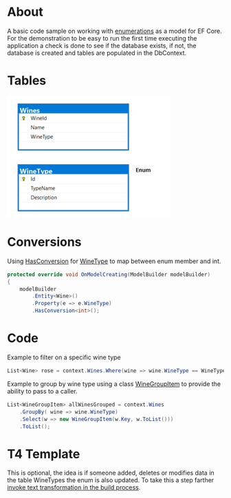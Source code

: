 ﻿# About

A basic code sample on working with [enumerations](https://learn.microsoft.com/en-us/dotnet/csharp/language-reference/builtin-types/enum) as a model for EF Core. For the demonstration to be easy to run the first time executing the application a check is done to see if the database exists, if not, the database is created and tables are populated in the DbContext.

# Tables

![Tables](assets/tables.png)

# Conversions

Using [HasConversion](https://learn.microsoft.com/en-us/ef/core/modeling/value-conversions?tabs=data-annotations#the-valueconverter-class) for [WineType](Models/WineType.cs) to map between enum member and int.


```csharp
protected override void OnModelCreating(ModelBuilder modelBuilder)
{
    modelBuilder
        .Entity<Wine>()
        .Property(e => e.WineType)
        .HasConversion<int>();
```

# Code

Example to filter on a specific wine type

```csharp
List<Wine> rose = context.Wines.Where(wine => wine.WineType == WineType.Rose).ToList();
```

Example to group by wine type using a class [WineGroupItem](Models/WineGroupItem.cs) to provide the ability to pass to a caller.
```csharp
List<WineGroupItem> allWinesGrouped = context.Wines
    .GroupBy( wine => wine.WineType)
    .Select(w => new WineGroupItem(w.Key, w.ToList()))
    .ToList();
```


# T4 Template

This is optional, the idea is if someone added, deletes or modifies data in the table WineTypes the enum is also updated. To take this a step farther [invoke text transformation in the build process](https://learn.microsoft.com/en-us/visualstudio/modeling/code-generation-in-a-build-process?view=vs-2022&tabs=csharp).


